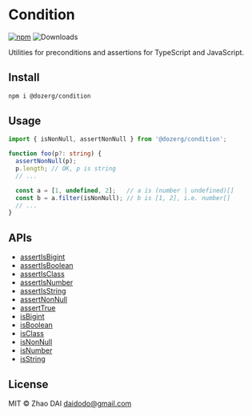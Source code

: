 # Condition

[![npm](https://img.shields.io/npm/v/@dozerg/condition.svg)](https://www.npmjs.com/package/@dozerg/condition) ![Downloads](https://img.shields.io/npm/dm/@dozerg/condition.svg)

Utilities for preconditions and assertions for TypeScript and JavaScript.

## Install

```sh
npm i @dozerg/condition
```

## Usage

```ts
import { isNonNull, assertNonNull } from '@dozerg/condition';

function foo(p?: string) {
  assertNonNull(p);
  p.length; // OK, p is string
  // ...

  const a = [1, undefined, 2];   // a is (number | undefined)[]
  const b = a.filter(isNonNull); // b is [1, 2], i.e. number[]
  // ...
}
```

## APIs

- [assertIsBigint](docs/README.md#assertisbigint)
- [assertIsBoolean](docs/README.md#assertisboolean)
- [assertIsClass](docs/README.md#assertisclass)
- [assertIsNumber](docs/README.md#assertisnumber)
- [assertIsString](docs/README.md#assertisstring)
- [assertNonNull](docs/README.md#assertnonnull)
- [assertTrue](docs/README.md#asserttrue)
- [isBigint](docs/README.md#isbigint)
- [isBoolean](docs/README.md#isboolean)
- [isClass](docs/README.md#isclass)
- [isNonNull](docs/README.md#isnonnull)
- [isNumber](docs/README.md#isnumber)
- [isString](docs/README.md#isstring)

## License

MIT © Zhao DAI <daidodo@gmail.com>
